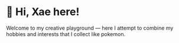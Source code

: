 # 👋 Hi, Xae here!

Welcome to my creative playground — here I attempt to combine my hobbies and interests that I collect like pokemon.
